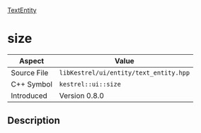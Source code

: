 [TextEntity](index.md)
# size
| Aspect | Value |
| --- | --- |
| Source File | `libKestrel/ui/entity/text_entity.hpp` |
| C++ Symbol | `kestrel::ui::size` |
| Introduced | Version 0.8.0 |
## Description
